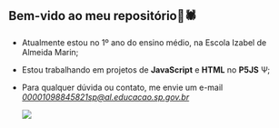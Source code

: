 ## Bem-vido ao meu repositório🐒🕷

- Atualmente estou no 1º ano do ensino médio, na Escola Izabel de Almeida Marin;
- Estou trabalhando em projetos de **JavaScript** e **HTML** no **P5JS** Ψ;
- Para qualquer dúvida ou contato, me envie um e-mail *00001098845821sp@al.educacao.sp.gov.br*

  ![](https://media1.tenor.com/m/Cih6xCgOHxMAAAAC/dancing-cat-dance.gif)
